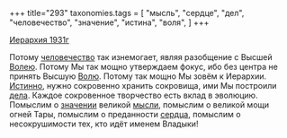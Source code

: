 +++
title="293"
taxonomies.tags = [
 "мысль",
 "сердце",
 "дел",
 "человечество",
 "значение",
 "истина",
 "воля",
]
+++

[Иерархия 1931г](/agni/1931)

Потому [человечество](/tags/человечество) так изнемогает, являя разобщение с Высшей [Волею](/tags/воля). Потому Мы так мощно утверждаем фокус, ибо без центра не принять Высшую [Волю](/tags/воля). Потому так мощно Мы зовём к Иерархии. [Истинно](/tags/истина), нужно сокровенно хранить сокровища, ими Мы построили [дела](/tags/дел). Каждое сокровенное творчество есть вклад в эволюцию. Помыслим о [значении](/tags/значение) великой [мысли](/tags/мысль), помыслим о великой мощи огней Тары, помыслим о преданности [сердца](/tags/сердце), помыслим о несокрушимости тех, кто идёт именем Владыки!   

